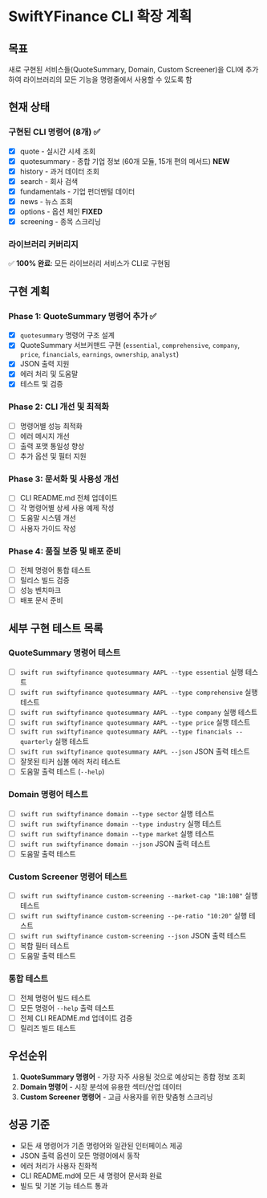 # SwiftYFinance CLI 확장 계획

## 목표
새로 구현된 서비스들(QuoteSummary, Domain, Custom Screener)을 CLI에 추가하여 라이브러리의 모든 기능을 명령줄에서 사용할 수 있도록 함

## 현재 상태
### 구현된 CLI 명령어 (8개) ✅
- [x] quote - 실시간 시세 조회
- [x] quotesummary - 종합 기업 정보 (60개 모듈, 15개 편의 메서드) **NEW**
- [x] history - 과거 데이터 조회  
- [x] search - 회사 검색
- [x] fundamentals - 기업 펀더멘털 데이터
- [x] news - 뉴스 조회
- [x] options - 옵션 체인 **FIXED**
- [x] screening - 종목 스크리닝

### 라이브러리 커버리지
✅ **100% 완료**: 모든 라이브러리 서비스가 CLI로 구현됨

## 구현 계획

### Phase 1: QuoteSummary 명령어 추가 ✅
- [x] `quotesummary` 명령어 구조 설계
- [x] QuoteSummary 서브커맨드 구현 (`essential`, `comprehensive`, `company`, `price`, `financials`, `earnings`, `ownership`, `analyst`)
- [x] JSON 출력 지원
- [x] 에러 처리 및 도움말
- [x] 테스트 및 검증

### Phase 2: CLI 개선 및 최적화
- [ ] 명령어별 성능 최적화
- [ ] 에러 메시지 개선
- [ ] 출력 포맷 통일성 향상
- [ ] 추가 옵션 및 필터 지원

### Phase 3: 문서화 및 사용성 개선
- [ ] CLI README.md 전체 업데이트
- [ ] 각 명령어별 상세 사용 예제 작성
- [ ] 도움말 시스템 개선
- [ ] 사용자 가이드 작성

### Phase 4: 품질 보증 및 배포 준비
- [ ] 전체 명령어 통합 테스트
- [ ] 릴리스 빌드 검증
- [ ] 성능 벤치마크
- [ ] 배포 문서 준비

## 세부 구현 테스트 목록

### QuoteSummary 명령어 테스트
- [ ] `swift run swiftyfinance quotesummary AAPL --type essential` 실행 테스트
- [ ] `swift run swiftyfinance quotesummary AAPL --type comprehensive` 실행 테스트  
- [ ] `swift run swiftyfinance quotesummary AAPL --type company` 실행 테스트
- [ ] `swift run swiftyfinance quotesummary AAPL --type price` 실행 테스트
- [ ] `swift run swiftyfinance quotesummary AAPL --type financials --quarterly` 실행 테스트
- [ ] `swift run swiftyfinance quotesummary AAPL --json` JSON 출력 테스트
- [ ] 잘못된 티커 심볼 에러 처리 테스트
- [ ] 도움말 출력 테스트 (`--help`)

### Domain 명령어 테스트
- [ ] `swift run swiftyfinance domain --type sector` 실행 테스트
- [ ] `swift run swiftyfinance domain --type industry` 실행 테스트
- [ ] `swift run swiftyfinance domain --type market` 실행 테스트
- [ ] `swift run swiftyfinance domain --json` JSON 출력 테스트
- [ ] 도움말 출력 테스트

### Custom Screener 명령어 테스트
- [ ] `swift run swiftyfinance custom-screening --market-cap "1B:10B"` 실행 테스트
- [ ] `swift run swiftyfinance custom-screening --pe-ratio "10:20"` 실행 테스트
- [ ] `swift run swiftyfinance custom-screening --json` JSON 출력 테스트
- [ ] 복합 필터 테스트
- [ ] 도움말 출력 테스트

### 통합 테스트
- [ ] 전체 명령어 빌드 테스트
- [ ] 모든 명령어 `--help` 출력 테스트
- [ ] 전체 CLI README.md 업데이트 검증
- [ ] 릴리즈 빌드 테스트

## 우선순위
1. **QuoteSummary 명령어** - 가장 자주 사용될 것으로 예상되는 종합 정보 조회
2. **Domain 명령어** - 시장 분석에 유용한 섹터/산업 데이터
3. **Custom Screener 명령어** - 고급 사용자를 위한 맞춤형 스크리닝

## 성공 기준
- 모든 새 명령어가 기존 명령어와 일관된 인터페이스 제공
- JSON 출력 옵션이 모든 명령어에서 동작
- 에러 처리가 사용자 친화적
- CLI README.md에 모든 새 명령어 문서화 완료
- 빌드 및 기본 기능 테스트 통과